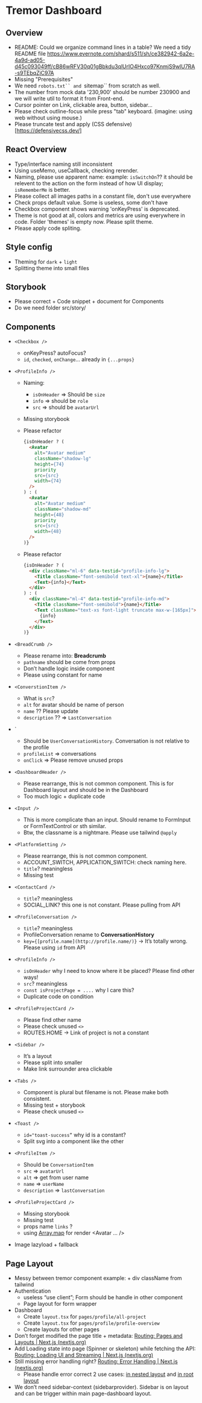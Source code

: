 # Tremor Dashboard

## Overview
- README: Could we organize command lines in a table? We need a tidy README file https://www.evernote.com/shard/s511/sh/ce382942-6a2e-4a9d-ad05-d45c093049ff/cB86wRFV30q01gBbkdu3qlUrIO4Hxco97KnmjS9wlU7RA-s9TEbqZjC97A 
- Missing "Prerequisites"
- We need `robots.txt`` and `sitemap`` from scratch as well.
- The number from mock data '230,900' should be number 230900 and we will write util to format it from Front-end.
- Cursor pointer on Link, clickable area, button, sidebar...
- Please check outline-focus while press "tab" keyboard. (imagine: using web without using mouse.)
- Please truncate test and apply (CSS defensive)[https://defensivecss.dev/] 

## React Overview

- Type/interface naming still inconsistent
- Using useMemo, useCallback, checking rerender.
- Naming, please use apparent name: example: `isSwitchOn`?? it should be relevent to the action on the form instead of how UI display; `isRememberMe` is better. 
- Please collect all images paths in a constant file, don't use everywhere
- Check props default value. Some is useless, some don't have
- Checkbox component shows warning 'onKeyPress' is deprecated.
- Theme is not good at all, colors and metrics are using everywhere in code. Folder 'themes' is empty now. Please split theme.
- Please apply code spliting.

## Style config

- Theming for `dark` + `light`
- Splitting theme into small files

## Storybook

- Please correct + Code snippet + document for Components
- Do we need folder src/story/
    

## Components

- `<Checkbox />`
    
    - onKeyPress? autoFocus?
    - `id`, `checked`, `onChange`… already in `{...props}`

- `<ProfileInfo />`
    - Naming:
        - `isOnHeader` ⇒ Should be `size`
        - `info` ⇒ should be `role`
        - `src` ⇒ should be `avatarUrl`
    - Missing storybook
    - Please refactor
        
        ```html
        {isOnHeader ? (
          <Avatar
            alt="Avatar medium"
            className="shadow-lg"
            height={74}
            priority
            src={src}
            width={74}
          />
        ) : (
          <Avatar
            alt="Avatar medium"
            className="shadow-md"
            height={48}
            priority
            src={src}
            width={48}
          />
        )}
        ```
        
    - Please refactor
        
        ```html
        {isOnHeader ? (
          <div className="ml-6" data-testid="profile-info-lg">
            <Title className="font-semibold text-xl">{name}</Title>
            <Text>{info}</Text>
          </div>
        ) : (
          <div className="ml-4" data-testid="profile-info-md">
            <Title className="font-semibold">{name}</Title>
            <Text className="text-xs font-light truncate max-w-[165px]">
              {info}
            </Text>
          </div>
        )}
        ```
        
- `<BreadCrumb />`

    - Please rename into: **Breadcrumb**
    - `pathname` should be come from props
    - Don’t handle logic inside component
    - Please using constant for name

- `<ConverstionItem />`

    - What is `src`?
    - `alt` for avatar should be name of person
    - `name` ?? Please update
    - `description` ?? ⇒ `LastConversation`

- `<ProfileConversation />

    - Should be `UserConversationHistory`. Conversation is not relative to the profile
    - `profileList` ⇒ conversations
    - `onClick` ⇒ Please remove unused props

- `<DashboardHeader />`

    - Please rearrange, this is not common component. This is for Dashboard layout and should be in the Dashboard
    - Too much logic + duplicate code

- `<Input />`

    - This is more complicate than an input. Should rename to FormInput or FormTextControl or sth similar.
    - Btw, the classname is a nightmare. Please use tailwind `@apply`

- `<PlatformSetting />`

    - Please rearrange, this is not common component.
    - ACCOUNT_SWITCH, APPLICATION_SWITCH: check naming here.
    - `title`? meaningless
    - Missing test

- `<ContactCard />`

    - `title`? meaningless
    - SOCIAL_LINK? this one is not constant. Please pulling from API

- `<ProfileConversation />`

    - `title`? meaningless
    - ProfileConversation rename to **ConversationHistory**
    - `key={[profile.name](http://profile.name/)}` → It’s totally wrong. Please using `id` from API

- `<ProfileInfo />`

    - `isOnHeader` why I need to know where it be placed? Please find other ways!
    - `src`? meaningless
    - `const isProjectPage = ....` why I care this?
    - Duplicate code on condition

- `<ProfileProjectCard />`
    - Please find other name
    - Please check unused `<>`
    - ROUTES.HOME → Link of project is not a constant

- `<Sidebar />`

    - It’s a layout
    - Please split into smaller
    - Make link surrounder area clickable
        
- `<Tabs />`

    - Component is plural but filename is not. Please make both consistent.
    - Missing test + storybook
    - Please check unused `<>`

- `<Toast />`

    - `id="toast-success”` why id is a constant?
    - Split svg into a component like the other

- `<ProfileItem />`

    - Should be `ConversationItem`
    - `src` ⇒ `avatarUrl`
    - `alt` ⇒ get from user name
    - `name` ⇒ `userName`
    - `description` ⇒ `lastConversation`

- `<ProfileProjectCard />`

    - Missing storybook
    - Missing test
    - props name `links`  ?
    - using [Array.map](http://Array.map) for render <Avatar … />

- Image lazyload + fallback
        

## **Page Layout**

- Messy between tremor component example: <Flex /> + div className from tailwind
- Authentication
    - useless “use client”; Form should be handle in other component
    - Page layout for form wrapper
- Dashboard
    - Create `layout.tsx` for `pages/profile/all-project`
    - Create `layout.tsx` for `pages/profile/profile-overview`
    - Create layouts for other pages
- Don’t forget modified the page title + metadata: [Routing: Pages and Layouts | Next.js (nextjs.org)](https://nextjs.org/docs/app/building-your-application/routing/pages-and-layouts#modifying-head)
- Add Loading state into page (Spinner or skeleton) while fetching the API: [Routing: Loading UI and Streaming | Next.js (nextjs.org)](https://nextjs.org/docs/app/building-your-application/routing/loading-ui-and-streaming#instant-loading-states)
- Still missing error handling right? [Routing: Error Handling | Next.js (nextjs.org)](https://nextjs.org/docs/app/building-your-application/routing/error-handling)
    - Please handle error correct 2 use cases: [in nested layout](https://nextjs.org/docs/app/building-your-application/routing/error-handling#handling-errors-in-layouts) and [in root layout](https://nextjs.org/docs/app/building-your-application/routing/error-handling#handling-errors-in-root-layouts)
- We don’t need sidebar-context (sidebarprovider). Sidebar is on layout and can be trigger within main page-dashboard layout.
